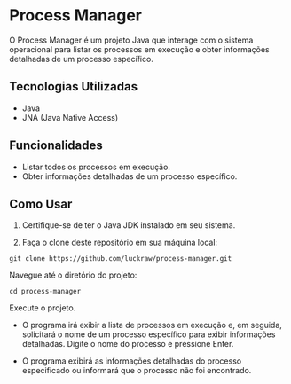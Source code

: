 # Process Manager

O Process Manager é um projeto Java que interage com o sistema operacional para listar os processos em execução e obter informações detalhadas de um processo específico.

## Tecnologias Utilizadas

- Java
- JNA (Java Native Access)

## Funcionalidades

- Listar todos os processos em execução.
- Obter informações detalhadas de um processo específico.

## Como Usar

1. Certifique-se de ter o Java JDK instalado em seu sistema.

2. Faça o clone deste repositório em sua máquina local:

```shell
git clone https://github.com/luckraw/process-manager.git
```
Navegue até o diretório do projeto:
```
cd process-manager
```
Execute o projeto.

- O programa irá exibir a lista de processos em execução e, em seguida, solicitará o nome de um processo específico para exibir informações detalhadas. Digite o nome do processo e pressione Enter.

- O programa exibirá as informações detalhadas do processo especificado ou informará que o processo não foi encontrado.


